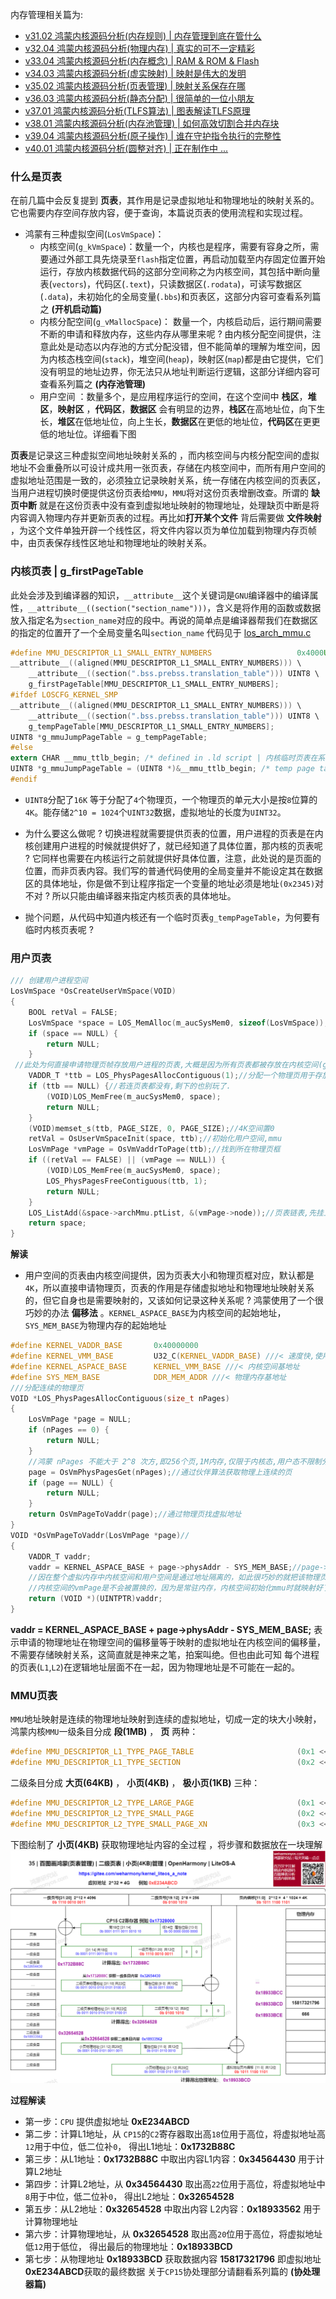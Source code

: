 
内存管理相关篇为: 

* [v31.02 鸿蒙内核源码分析(内存规则) | 内存管理到底在管什么](/blog/31.md)
* [v32.04 鸿蒙内核源码分析(物理内存) | 真实的可不一定精彩](/blog/32.md)
* [v33.04 鸿蒙内核源码分析(内存概念) | RAM & ROM & Flash](/blog/33.md)
* [v34.03 鸿蒙内核源码分析(虚实映射) | 映射是伟大的发明](/blog/34.md)
* [v35.02 鸿蒙内核源码分析(页表管理) | 映射关系保存在哪](/blog/35.md)
* [v36.03 鸿蒙内核源码分析(静态分配) | 很简单的一位小朋友](/blog/36.md)
* [v37.01 鸿蒙内核源码分析(TLFS算法) | 图表解读TLFS原理 ](/blog/37.md)
* [v38.01 鸿蒙内核源码分析(内存池管理) | 如何高效切割合并内存块 ](/blog/38.md)
* [v39.04 鸿蒙内核源码分析(原子操作) | 谁在守护指令执行的完整性](/blog/39.md)
* [v40.01 鸿蒙内核源码分析(圆整对齐) | 正在制作中 ... ](/blog/40.md)


### 什么是页表

在前几篇中会反复提到 **页表**，其作用是记录虚拟地址和物理地址的映射关系的。它也需要内存空间存放内容，便于查询，本篇说页表的使用流程和实现过程。

* 鸿蒙有三种虚拟空间(`LosVmSpace`)：
  * 内核空间(`g_kVmSpace`)：数量一个，内核也是程序，需要有容身之所，需要通过外部工具先烧录至`flash`指定位置，再启动加载至内存固定位置开始运行，存放内核数据代码的这部分空间称之为内核空间，其包括中断向量表(`vectors`)，代码区(`.text`)，只读数据区(`.rodata`)，可读写数据区(`.data`)，未初始化的全局变量(`.bbs`)和页表区，这部分内容可查看系列篇之 **(开机启动篇)**
  * 内核分配空间(`g_vMallocSpace`)： 数量一个，内核启动后，运行期间需要不断的申请和释放内存，这些内存从哪里来呢 ? 由内核分配空间提供，注意此处是动态以内存池的方式分配没错，但不能简单的理解为堆空间，因为内核态栈空间(`stack`)，堆空间(`heap`)，映射区(`map`)都是由它提供，它们没有明显的地址边界，你无法只从地址判断运行逻辑，这部分详细内容可查看系列篇之 **(内存池管理)**
  * 用户空间 ：数量多个，是应用程序运行的空间，在这个空间中 **栈区**，**堆区**，**映射区** ，**代码区**，**数据区** 会有明显的边界，**栈区**在高地址位，向下生长，**堆区**在低地址位，向上生长，**数据区**在更低的地址位，**代码区**在更更低的地址位。详细看下图

**页表**是记录这三种虚拟空间地址映射关系的 ，而内核空间与内核分配空间的虚拟地址不会重叠所以可设计成共用一张页表，存储在内核空间中，而所有用户空间的虚拟地址范围是一致的，必须独立记录映射关系，统一存储在内核空间的页表区，当用户进程切换时便提供这份页表给`MMU`，`MMU`将对这份页表增删改查。所谓的 **缺页中断** 就是在这份页表中没有查到虚拟地址映射的物理地址，处理缺页中断是将内容调入物理内存并更新页表的过程。再比如**打开某个文件** 背后需要做 **文件映射** ，为这个文件单独开辟一个线性区，将文件内容以页为单位加载到物理内存页帧中，由页表保存线性区地址和物理地址的映射关系。

### 内核页表 | g_firstPageTable

此处会涉及到编译器的知识，`__attribute__`这个关键词是`GNU`编译器中的编译属性，`__attribute__((section("section_name")))`，含义是将作用的函数或数据放入指定名为`section_name`对应的段中。再说的简单点是编译器帮我们在数据区的指定的位置开了一个全局变量名叫`section_name`
代码见于 [los_arch_mmu.c](...)

```c
#define MMU_DESCRIPTOR_L1_SMALL_ENTRY_NUMBERS                   0x4000U //16K
__attribute__((aligned(MMU_DESCRIPTOR_L1_SMALL_ENTRY_NUMBERS))) \
    __attribute__((section(".bss.prebss.translation_table"))) UINT8 \
    g_firstPageTable[MMU_DESCRIPTOR_L1_SMALL_ENTRY_NUMBERS];
#ifdef LOSCFG_KERNEL_SMP
__attribute__((aligned(MMU_DESCRIPTOR_L1_SMALL_ENTRY_NUMBERS))) \
    __attribute__((section(".bss.prebss.translation_table"))) UINT8 \
    g_tempPageTable[MMU_DESCRIPTOR_L1_SMALL_ENTRY_NUMBERS];
UINT8 *g_mmuJumpPageTable = g_tempPageTable;
#else
extern CHAR __mmu_ttlb_begin; /* defined in .ld script | 内核临时页表在系统使能mmu到使用虚拟地址运行这段期间使用,其虚拟地址保存在g_mmuJumpPageTable这个指针中*/
UINT8 *g_mmuJumpPageTable = (UINT8 *)&__mmu_ttlb_begin; /* temp page table, this is only used when system power up | 临时页表,用于系统启动阶段*/
#endif
```

* `UINT8`分配了`16K` 等于分配了`4`个物理页，一个物理页的单元大小是按`8`位算的`4K`。能存储`2^10 = 1024`个`UINT32`数据，虚拟地址的长度为`UINT32`。
* 为什么要这么做呢 ? 切换进程就需要提供页表的位置，用户进程的页表是在内核创建用户进程的时候就提供好了，就已经知道了具体位置，那内核的页表呢 ? 它同样也需要在内核运行之前就提供好具体位置，注意，此处说的是页面的位置，而非页表内容。我们写的普通代码使用的全局变量并不能设定其在数据区的具体地址，你是做不到让程序指定一个变量的地址必须是地址`(0x2345)`对不对 ? 所以只能由编译器来指定内核页表的具体地址。

* 抛个问题，从代码中知道内核还有一个临时页表`g_tempPageTable`，为何要有临时内核页表呢 ?

### 用户页表

```c
/// 创建用户进程空间
LosVmSpace *OsCreateUserVmSpace(VOID)
{
    BOOL retVal = FALSE;
    LosVmSpace *space = LOS_MemAlloc(m_aucSysMem0, sizeof(LosVmSpace));//在内核空间申请用户进程空间
    if (space == NULL) {
        return NULL;
    }
 //此处为何直接申请物理页帧存放用户进程的页表,大概是因为所有页表都被存放在内核空间(g_kVmSpace)而非内核分配空间(g_vMallocSpace)
    VADDR_T *ttb = LOS_PhysPagesAllocContiguous(1);//分配一个物理页用于存放虚实映射关系表, 即:L1表
    if (ttb == NULL) {//若连页表都没有,剩下的也别玩了.
        (VOID)LOS_MemFree(m_aucSysMem0, space);
        return NULL;
    }
    (VOID)memset_s(ttb, PAGE_SIZE, 0, PAGE_SIZE);//4K空间置0
    retVal = OsUserVmSpaceInit(space, ttb);//初始化用户空间,mmu
    LosVmPage *vmPage = OsVmVaddrToPage(ttb);//找到所在物理页框
    if ((retVal == FALSE) || (vmPage == NULL)) {
        (VOID)LOS_MemFree(m_aucSysMem0, space);
        LOS_PhysPagesFreeContiguous(ttb, 1);
        return NULL;
    }
    LOS_ListAdd(&space->archMmu.ptList, &(vmPage->node));//页表链表,先挂上L1,后续还会挂上 N个L2表
    return space;
}
```

**解读**

* 用户空间的页表由内核空间提供，因为页表大小和物理页框对应，默认都是`4K`，所以直接申请物理页，页表的作用是存储虚拟地址和物理地址映射关系的，但它自身也是需要映射的，又该如何记录这种关系呢 ? 鸿蒙使用了一个很巧妙的办法 **偏移法** 。`KERNEL_ASPACE_BASE`为内核空间的起始地址，`SYS_MEM_BASE`为物理内存的起始地址

```c
#define KERNEL_VADDR_BASE       0x40000000
#define KERNEL_VMM_BASE         U32_C(KERNEL_VADDR_BASE) ///< 速度快,使用cache
#define KERNEL_ASPACE_BASE      KERNEL_VMM_BASE ///< 内核空间基地址
#define SYS_MEM_BASE            DDR_MEM_ADDR ///< 物理内存基地址
///分配连续的物理页
VOID *LOS_PhysPagesAllocContiguous(size_t nPages)
{
    LosVmPage *page = NULL;
    if (nPages == 0) {
        return NULL;
    }
    //鸿蒙 nPages 不能大于 2^8 次方,即256个页,1M内存,仅限于内核态,用户态不限制分配大小.
    page = OsVmPhysPagesGet(nPages);//通过伙伴算法获取物理上连续的页
    if (page == NULL) {
        return NULL;
    }
    return OsVmPageToVaddr(page);//通过物理页找虚拟地址
}
VOID *OsVmPageToVaddr(LosVmPage *page)//
{
    VADDR_T vaddr;
    vaddr = KERNEL_ASPACE_BASE + page->physAddr - SYS_MEM_BASE;//page->physAddr - SYS_MEM_BASE 得到物理地址的偏移量
    //因在整个虚拟内存中内核空间和用户空间是通过地址隔离的，如此很巧妙的就把该物理页映射到了内核空间
    //内核空间的vmPage是不会被置换的，因为是常驻内存，内核空间初始化mmu时就映射好了L1表
    return (VOID *)(UINTPTR)vaddr;
}
```

  **vaddr = KERNEL_ASPACE_BASE + page->physAddr - SYS_MEM_BASE;** 表示申请的物理地址在物理空间的偏移量等于映射的虚拟地址在内核空间的偏移量，不需要存储映射关系，这简直就是神来之笔，拍案叫绝。但也由此可知 每个进程的页表(`L1`,`L2`)在逻辑地址层面不在一起，因为物理地址是不可能在一起的。

### MMU页表

`MMU`地址映射是连续的物理地址映射到连续的虚拟地址，切成一定的块大小映射，鸿蒙内核`MMU`一级条目分成 **段(1MB)** ， **页** 两种：

```c
#define MMU_DESCRIPTOR_L1_TYPE_PAGE_TABLE                       (0x1 << 0) ///< 一级条目类型按页分
#define MMU_DESCRIPTOR_L1_TYPE_SECTION                          (0x2 << 0) ///< 一级条目类型按段分
```

二级条目分成 **大页(64KB)** ， **小页(4KB)** ， **极小页(1KB)** 三种：

```c
#define MMU_DESCRIPTOR_L2_TYPE_LARGE_PAGE                       (0x1 << 0) ///< 二级条目类型按大页分
#define MMU_DESCRIPTOR_L2_TYPE_SMALL_PAGE                       (0x2 << 0) ///< 二级条目类型按小页分
#define MMU_DESCRIPTOR_L2_TYPE_SMALL_PAGE_XN                    (0x3 << 0) ///< 二级条目类型按极小页分
```

下图绘制了 **小页(4KB)** 获取物理地址内容的全过程 ，将步骤和数据放在一块理解
![](./assets/100pic/35_pagetable_100.png)

**过程解读**

* 第一步：`CPU` 提供虚拟地址 **0xE234ABCD**
* 第二步：计算L1地址，从 `CP15`的`C2`寄存器取出高`18`位用于高位，将虚拟地址高`12`用于中位，低二位补`0`， 得出L1地址：**0x1732B88C**
* 第三步：从L1地址：**0x1732B88C** 中取出内容L1内容：**0x34564430** 用于计算L2地址
* 第四步：计算L2地址，从 **0x34564430** 取出高`22`位用于高位，将虚拟地址中`8`用于中位，低二位补`0`， 得出L2地址：**0x32654528**
* 第五步：从L2地址：**0x32654528** 中取出内容 L2内容：**0x18933562** 用于计算物理地址
* 第六步：计算物理地址，从 **0x32654528** 取出高`20`位用于高位，将虚拟地址低`12`用于低位， 得出最后的物理地址：**0x18933BCD**
* 第七步：从物理地址 **0x18933BCD** 获取数据内容 **15817321796** 即虚拟地址**0xE234ABCD**获取的最终数据
关于`CP15`协处理部分请翻看系列篇的 **(协处理器篇)**









  

